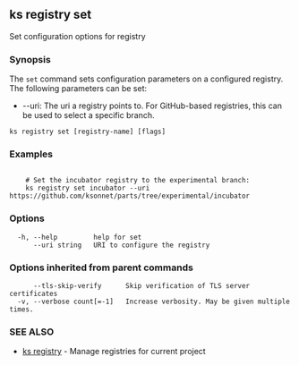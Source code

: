 ## ks registry set

Set configuration options for registry

### Synopsis


The `set` command sets configuration parameters on a configured registry.
The following parameters can be set:

* --uri: The uri a registry points to. For GitHub-based registries, this can be used to select a specific branch.


```
ks registry set [registry-name] [flags]
```

### Examples

```

	# Set the incubator registry to the experimental branch:
	ks registry set incubator --uri https://github.com/ksonnet/parts/tree/experimental/incubator

```

### Options

```
  -h, --help         help for set
      --uri string   URI to configure the registry
```

### Options inherited from parent commands

```
      --tls-skip-verify      Skip verification of TLS server certificates
  -v, --verbose count[=-1]   Increase verbosity. May be given multiple times.
```

### SEE ALSO

* [ks registry](ks_registry.md)	 - Manage registries for current project

